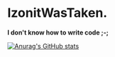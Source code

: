 # IzonitWasTaken.

**I don't know how to write code ;-;**


[![Anurag's GitHub stats](https://github-readme-stats.vercel.app/api?username=izonit&show_icons=true&theme=dracula&show=reviews,prs_merged_percentage&border_radius=3.3)](https://github.com/anuraghazra/github-readme-stats)

